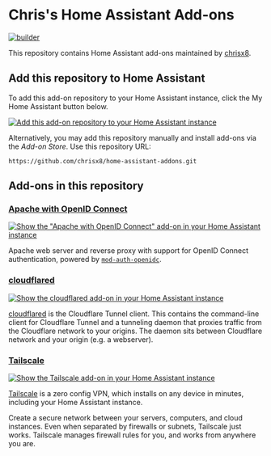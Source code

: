 # Chris's Home Assistant Add-ons

[![builder](https://github.com/chrisx8/home-assistant-addons/actions/workflows/build.yaml/badge.svg)](https://github.com/chrisx8/home-assistant-addons/actions/workflows/build.yaml)

This repository contains Home Assistant add-ons maintained by [chrisx8](https://github.com/chrisx8).

## Add this repository to Home Assistant

To add this add-on repository to your Home Assistant instance, click the My Home Assistant button below.

[![Add this add-on repository to your Home Assistant instance](https://my.home-assistant.io/badges/supervisor_add_addon_repository.svg)](https://my.home-assistant.io/redirect/supervisor_add_addon_repository/?repository_url=https%3A%2F%2Fgithub.com%2Fchrisx8%2Fhome-assistant-addons.git)

Alternatively, you may add this repository manually and install add-ons via the *Add-on Store*.
Use this repository URL:
```
https://github.com/chrisx8/home-assistant-addons.git
```

## Add-ons in this repository

### [Apache with OpenID Connect](apache-oidc/)

[![Show the "Apache with OpenID Connect" add-on in your Home Assistant instance](https://my.home-assistant.io/badges/supervisor_addon.svg)](https://my.home-assistant.io/redirect/supervisor_addon/?addon=2d22a816_apache-oidc)

Apache web server and reverse proxy with support for OpenID Connect authentication,
powered by [`mod-auth-openidc`](https://github.com/zmartzone/mod_auth_openidc).

### [cloudflared](cloudflared/)

[![Show the cloudflared add-on in your Home Assistant instance](https://my.home-assistant.io/badges/supervisor_addon.svg)](https://my.home-assistant.io/redirect/supervisor_addon/?addon=2d22a816_tailscale)

[cloudflared](https://github.com/cloudflare/cloudflared) is the Cloudflare Tunnel client. This contains the command-line client for Cloudflare Tunnel and a tunneling daemon that proxies traffic from the Cloudflare network to your origins. The daemon sits between Cloudflare network and your origin (e.g. a webserver).

### [Tailscale](tailscale/)

[![Show the Tailscale add-on in your Home Assistant instance](https://my.home-assistant.io/badges/supervisor_addon.svg)](https://my.home-assistant.io/redirect/supervisor_addon/?addon=2d22a816_tailscale)

[Tailscale](https://tailscale.com) is a zero config VPN, which installs on any device in minutes,
including your Home Assistant instance.

Create a secure network between your servers, computers, and cloud instances.
Even when separated by firewalls or subnets, Tailscale just works. Tailscale
manages firewall rules for you, and works from anywhere you are.
